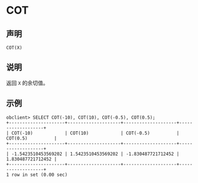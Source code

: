 COT 
========================



声明 
-----------------------

```unknow
COT(X)
```



说明 
-----------------------

返回 `X` 的余切值。

示例 
-----------------------

```unknow
obclient> SELECT COT(-10), COT(10), COT(-0.5), COT(0.5);
+---------------------+--------------------+--------------------+-------------------+
| COT(-10)            | COT(10)            | COT(-0.5)          | COT(0.5)          |
+---------------------+--------------------+--------------------+-------------------+
| -1.5423510453569202 | 1.5423510453569202 | -1.830487721712452 | 1.830487721712452 |
+---------------------+--------------------+--------------------+-------------------+
1 row in set (0.00 sec)
```


